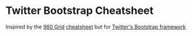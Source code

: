# Twitter Bootstrap Cheatsheet

Inspired by the [960 Grid](http://960.gs) [cheatsheet](http://www.davidgmead.com/2010/08/03/960-grid-system-12-column-cheat-sheet/) but for [Twitter's Bootstrap framework](http://twitter.github.com/bootstrap/)

